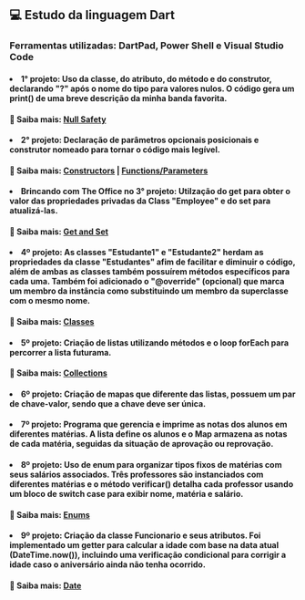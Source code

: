 ## 💻 Estudo da linguagem Dart 
### Ferramentas utilizadas: DartPad, Power Shell e Visual Studio Code

#### <li>1° projeto: Uso da classe, do atributo, do método e do construtor, declarando "?" após o nome do tipo para valores nulos. O código gera um print() de uma breve descrição da minha banda favorita.
#### 🔎 Saiba mais: [Null Safety](https://dart.dev/null-safety#:~:text=The%20Dart%20language%20enforces%20sound,can%20be%20difficult%20to%20debug)
#### <li>2° projeto: Declaração de parâmetros opcionais posicionais e construtor nomeado para tornar o código mais legível.
#### 🔎 Saiba mais: [Constructors](https://dart.dev/language/constructors) | [Functions/Parameters](https://dart.dev/language/functions)
#### <li>Brincando com The Office no 3° projeto: Utilzação do get para obter o valor das propriedades privadas da Class "Employee" e do set para atualizá-las.
#### 🔎 Saiba mais: [Get and Set](https://dart.dev/effective-dart/documentation)
#### <li>4º projeto: As classes "Estudante1" e "Estudante2" herdam as propriedades da classe "Estudantes" afim de facilitar e diminuir o código, além de ambas as classes também possuírem métodos específicos para cada uma. Também foi adicionado o "@override" (opcional) que marca um membro da instância como substituindo um membro da superclasse com o mesmo nome. 
#### 🔎 Saiba mais: [Classes](https://dart.dev/language/classes)
#### <li>5º projeto: Criação de listas utilizando métodos e o loop forEach para percorrer a lista futurama.
#### 🔎 Saiba mais: [Collections](https://dart.dev/language/classes)
#### <li>6º projeto: Criação de mapas que diferente das listas, possuem um par de chave-valor, sendo que a chave deve ser única.
#### <li>7º projeto: Programa que gerencia e imprime as notas dos alunos em diferentes matérias. A lista define os alunos e o Map armazena as notas de cada matéria, seguidas da situação de aprovação ou reprovação.
#### <li>8º projeto: Uso de enum para organizar tipos fixos de matérias com seus salários associados. Três professores são instanciados com diferentes matérias e o método verificar() detalha cada professor usando um bloco de switch case para exibir nome, matéria e salário.
#### 🔎 Saiba mais: [Enums](https://dart.dev/language/enums)
#### <li>9º projeto: Criação da classe Funcionario e seus atributos. Foi implementado um getter para calcular a idade com base na data atual (DateTime.now()), incluindo uma verificação condicional para corrigir a idade caso o aniversário ainda não tenha ocorrido.
#### 🔎 Saiba mais: [Date](https://api.dart.dev/dart-core/DateTime-class.html)
